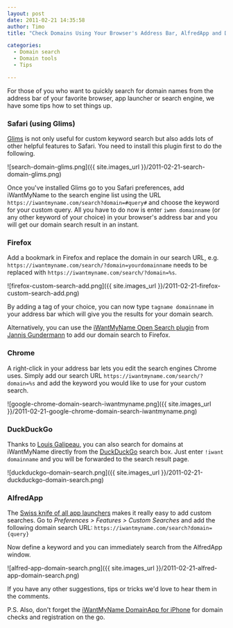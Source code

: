 ```yaml
---
layout: post
date: 2011-02-21 14:35:58
author: Timo
title: "Check Domains Using Your Browser's Address Bar, AlfredApp and DuckDuckGo"

categories:
  - Domain search
  - Domain tools
  - Tips

---
```


For those of you who want to quickly search for domain names from the address bar of your favorite browser, app launcher or search engine, we have some tips how to set things up.

### Safari (using Glims)

[Glims](http://www.machangout.com/) is not only useful for custom keyword search but also adds lots of other helpful features to Safari. You need to install this plugin first to do the following.

![search-domain-glims.png]({{ site.images_url }}/2011-02-21-search-domain-glims.png)

Once you've installed Glims go to you Safari preferences, add iWantMyName to the search engine list using the URL `https://iwantmyname.com/search?domain=#query#` and choose the keyword for your custom query. All you have to do now is enter `iwmn domainname` (or any other keyword of your choice) in your browser's address bar and you will get our domain search result in an instant.

### Firefox

Add a bookmark in Firefox and replace the domain in our search URL, e.g. `https://iwantmyname.com/search/?domain=yourdomainname` needs to be replaced with `https://iwantmyname.com/search/?domain=%s`.

![firefox-custom-search-add.png]({{ site.images_url }}/2011-02-21-firefox-custom-search-add.png)

By adding a tag of your choice, you can now type `tagname domainname` in your address bar which will give you the results for your domain search.

Alternatively, you can use the [iWantMyName Open Search plugin](http://mycroft.mozdev.org/search-engines.html?category=29) from [Jannis Gundermann](http://www.jannisgundermann.com) to add our domain search to Firefox.

### Chrome

A right-click in your address bar lets you edit the search engines Chrome uses. Simply add our search URL `https://iwantmyname.com/search/?domain=%s` and add the keyword you would like to use for your custom search.

![google-chrome-domain-search-iwantmyname.png]({{ site.images_url }}/2011-02-21-google-chrome-domain-search-iwantmyname.png)

### DuckDuckGo

Thanks to [Louis Galipeau](http://twitter.com/muloka), you can also search for domains at iWantMyName directly from the [DuckDuckGo](http://duckduckgo.com) search box. Just enter `!iwant domainname` and you will be forwarded to the search result page.

![duckduckgo-domain-search.png]({{ site.images_url }}/2011-02-21-duckduckgo-domain-search.png)

### AlfredApp

The [Swiss knife of all app launchers](http://alfredapp.com) makes it really easy to add custom searches. Go to *Preferences &gt; Features &gt; Custom Searches* and add the following domain search URL: `https://iwantmyname.com/search?domain={query}`

Now define a keyword and you can immediately search from the AlfredApp window.

![alfred-app-domain-search.png]({{ site.images_url }}/2011-02-21-alfred-app-domain-search.png)


If you have any other suggestions, tips or tricks we'd love to hear them in the comments.

P.S. Also, don't forget the [iWantMyName DomainApp for iPhone](https://iwantmyname.com/iphone) for domain checks and registration on the go.
